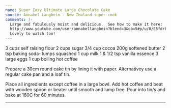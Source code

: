 ```yaml
---
name: Super Easy Ultimate Large Chocolate Cake
source: Annabel Langbein - New Zealand super-cook
comments: |-
  Large and fabulously moist and delicious.  See how to make it here:
  http://www.youtube.com/user/annabellangbein?blend=3&ob=5#p/u/0/E5fdrbfdtbg
  Lovely to watch too!
---
```


3 cups self raising flour
2 cups sugar
3/4 cup cocoa
200g  softened butter
2 tsp baking soda- lumps squashed
1 cup milk
1 & 1/2 tsp vanilla essence
3 large eggs
1 cup boiling hot coffee

Prepare a 30cm round cake tin by lining it with paper.  Alternativey use a regular cake pan and a loaf tin.

Place all ingredients except coffee in a large bowl.  Add hot coffee and beat with wooden spoon or beater until smooth and lump free.  Pour into tin/s and bake at 160C for 60 minutes.

---



